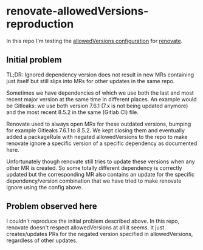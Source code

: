 # renovate-allowedVersions-reproduction

In this repo I'm testing the [allowedVersions configuration](https://docs.renovatebot.com/configuration-options/#allowedversions) for [renovate](https://renovatebot.com).

## Initial problem 

TL;DR: Ignored dependency version does not result in new MRs containing just itself but still slips into MRs for other updates in the same repo.

Sometimes we have dependencies of which we use both the last and most recent major version at the same time in different places. An example would be Gitleaks: we use both version 7.6.1 (7.x is not being updated anymore) and the most recent 8.5.2 in the same (Gitlab CI) file.

Renovate used to always open MRs for these outdated versions, bumping for example Gitleaks 7.6.1 to 8.5.2. We kept closing them and eventually added a packageRule with negated allowedVersions to the repo to make renovate ignore a specific version of a specific dependency as documented here. 

Unfortunately though renovate still tries to update these versions when any other MR is created. So some totally different dependency is correctly updated but the corresponding MR also contains an update for the specific dependency/version combination that we have tried to make renovate ignore using the config above.

## Problem observed here

I couldn't reproduce the initial problem described above. In this repo, renovate doesn't respect allowedVersions at all it seems. It just creates/updates PRs for the negated version specified in allowedVersions, regardless of other updates.

